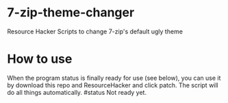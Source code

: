 # 7-zip-theme-changer
Resource Hacker Scripts to change 7-zip's default ugly theme
# How to use
When the program status is finally ready for use (see below), you can use it by download this repo and ResourceHacker and click patch. The script will do all things automatically.
#status
Not ready yet.